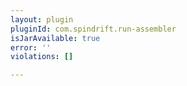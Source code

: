 ```yaml
---
layout: plugin
pluginId: com.spindrift.run-assembler
isJarAvailable: true
error: ''
violations: []

---
```

